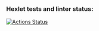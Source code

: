 ### Hexlet tests and linter status:
[![Actions Status](https://github.com/GlebZhigulev/frontend-project-12/actions/workflows/hexlet-check.yml/badge.svg)](https://github.com/GlebZhigulev/frontend-project-12/actions)
